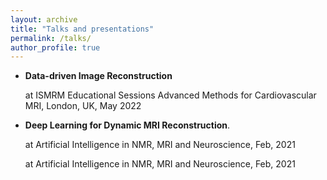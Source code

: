 ```yaml
---
layout: archive
title: "Talks and presentations"
permalink: /talks/
author_profile: true
---
```


- **Data-driven Image Reconstruction**  

   at ISMRM Educational Sessions Advanced Methods for Cardiovascular MRI, London, UK, May 2022

- **Deep Learning for Dynamic MRI Reconstruction**. 

   at Artificial Intelligence in NMR, MRI and Neuroscience, Feb, 2021 
   
   at Artificial Intelligence in NMR, MRI and Neuroscience, Feb, 2021
